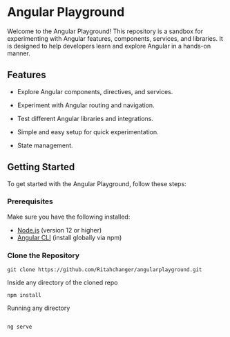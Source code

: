 # Angular Playground

Welcome to the Angular Playground! This repository is a sandbox for experimenting with Angular features, components, services, and libraries. It is designed to help developers learn and explore Angular in a hands-on manner.



## Features

- Explore Angular components, directives, and services.
- Experiment with Angular routing and navigation.
- Test different Angular libraries and integrations.
- Simple and easy setup for quick experimentation.

- State management.

## Getting Started

To get started with the Angular Playground, follow these steps:

### Prerequisites

Make sure you have the following installed:

- [Node.js](https://nodejs.org/) (version 12 or higher)
- [Angular CLI](https://angular.io/cli) (install globally via npm)

### Clone the Repository

```
git clone https://github.com/Ritahchanger/angularplayground.git

```

Inside any directory of the cloned repo

```
npm install

```
Running any directory

```

ng serve

```
